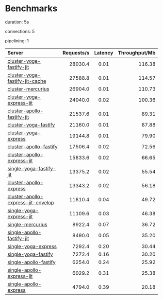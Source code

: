# Benchmarks

duration: 5s

connections: 5

pipelining: 1


| Server                                                                                                                                                | Requests/s | Latency | Throughput/Mb |
| :--                                                                                                                                                   | --:        | :-:     | --:           |
| [cluster-yoga-fastify-jit](https://github.com/TheEdoRan/node-graphql-benchmarks/tree/main/benchmarks/cluster-yoga-fastify-jit.js)                     | 28030.4    | 0.01    | 116.38        |
| [cluster-yoga-fastify-jit-cache](https://github.com/TheEdoRan/node-graphql-benchmarks/tree/main/benchmarks/cluster-yoga-fastify-jit-cache.js)         | 27588.8    | 0.01    | 114.57        |
| [cluster-mercurius](https://github.com/TheEdoRan/node-graphql-benchmarks/tree/main/benchmarks/cluster-mercurius.js)                                   | 26904.0    | 0.01    | 110.73        |
| [cluster-yoga-express-jit](https://github.com/TheEdoRan/node-graphql-benchmarks/tree/main/benchmarks/cluster-yoga-express-jit.js)                     | 24040.0    | 0.02    | 100.36        |
| [cluster-apollo-fastify-jit](https://github.com/TheEdoRan/node-graphql-benchmarks/tree/main/benchmarks/cluster-apollo-fastify-jit.js)                 | 21537.6    | 0.01    | 89.31         |
| [cluster-yoga-fastify](https://github.com/TheEdoRan/node-graphql-benchmarks/tree/main/benchmarks/cluster-yoga-fastify.js)                             | 21160.0    | 0.01    | 87.88         |
| [cluster-yoga-express](https://github.com/TheEdoRan/node-graphql-benchmarks/tree/main/benchmarks/cluster-yoga-express.js)                             | 19144.8    | 0.01    | 79.90         |
| [cluster-apollo-fastify](https://github.com/TheEdoRan/node-graphql-benchmarks/tree/main/benchmarks/cluster-apollo-fastify.js)                         | 17506.4    | 0.02    | 72.56         |
| [cluster-apollo-express-jit](https://github.com/TheEdoRan/node-graphql-benchmarks/tree/main/benchmarks/cluster-apollo-express-jit.js)                 | 15833.6    | 0.02    | 66.65         |
| [single-yoga-fastify-jit](https://github.com/TheEdoRan/node-graphql-benchmarks/tree/main/benchmarks/single-yoga-fastify-jit.js)                       | 13375.2    | 0.02    | 55.54         |
| [cluster-apollo-express](https://github.com/TheEdoRan/node-graphql-benchmarks/tree/main/benchmarks/cluster-apollo-express.js)                         | 13343.2    | 0.02    | 56.18         |
| [cluster-apollo-express-jit-envelop](https://github.com/TheEdoRan/node-graphql-benchmarks/tree/main/benchmarks/cluster-apollo-express-jit-envelop.js) | 11810.4    | 0.04    | 49.72         |
| [single-yoga-express-jit](https://github.com/TheEdoRan/node-graphql-benchmarks/tree/main/benchmarks/single-yoga-express-jit.js)                       | 11109.6    | 0.03    | 46.38         |
| [single-mercurius](https://github.com/TheEdoRan/node-graphql-benchmarks/tree/main/benchmarks/single-mercurius.js)                                     | 8922.4     | 0.07    | 36.72         |
| [single-apollo-fastify-jit](https://github.com/TheEdoRan/node-graphql-benchmarks/tree/main/benchmarks/single-apollo-fastify-jit.js)                   | 8490.0     | 0.05    | 35.20         |
| [single-yoga-express](https://github.com/TheEdoRan/node-graphql-benchmarks/tree/main/benchmarks/single-yoga-express.js)                               | 7292.4     | 0.20    | 30.44         |
| [single-yoga-fastify](https://github.com/TheEdoRan/node-graphql-benchmarks/tree/main/benchmarks/single-yoga-fastify.js)                               | 7272.4     | 0.16    | 30.20         |
| [single-apollo-fastify](https://github.com/TheEdoRan/node-graphql-benchmarks/tree/main/benchmarks/single-apollo-fastify.js)                           | 6254.0     | 0.24    | 25.92         |
| [single-apollo-express-jit](https://github.com/TheEdoRan/node-graphql-benchmarks/tree/main/benchmarks/single-apollo-express-jit.js)                   | 6029.2     | 0.31    | 25.38         |
| [single-apollo-express](https://github.com/TheEdoRan/node-graphql-benchmarks/tree/main/benchmarks/single-apollo-express.js)                           | 4794.0     | 0.39    | 20.18         |
